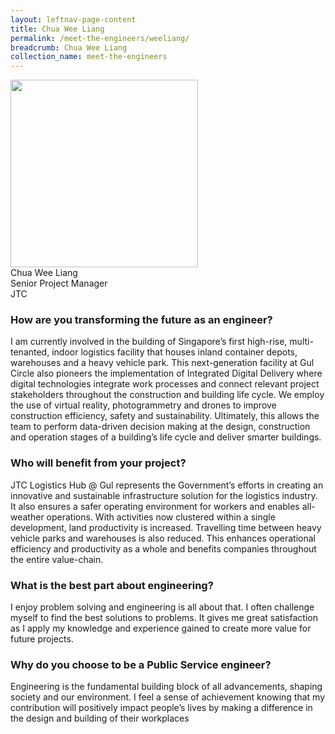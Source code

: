 ```yaml
---
layout: leftnav-page-content
title: Chua Wee Liang
permalink: /meet-the-engineers/weeliang/
breadcrumb: Chua Wee Liang
collection_name: meet-the-engineers
---
```


<img src="/images/Chua Wee Liang.jpg" width="300" height="300">
<br> Chua Wee Liang
<br> Senior Project Manager
<br> JTC

### How are you transforming the future as an engineer?
I am currently involved in the building of Singapore’s first high-rise, multi-tenanted, indoor logistics facility that houses inland container depots, warehouses and a heavy vehicle park. This next-generation facility at Gul Circle also pioneers the implementation of Integrated Digital Delivery where digital technologies integrate work processes and connect relevant project stakeholders throughout the construction and building life cycle. We employ the use of virtual reality, photogrammetry and drones to improve construction efficiency, safety and sustainability. Ultimately, this allows the team to perform data-driven decision making at the design, construction and operation stages of a building’s life cycle and deliver smarter buildings.

### Who will benefit from your project?
JTC Logistics Hub @ Gul represents the Government’s efforts in creating an innovative and sustainable infrastructure solution for the logistics industry. It also ensures a safer operating environment for workers and enables all-weather operations. With activities now clustered within a single development, land productivity is increased. Travelling time between heavy vehicle parks and warehouses is also reduced. This enhances operational efficiency and productivity as a whole and benefits companies throughout the entire value-chain.

### What is the best part about engineering?
I enjoy problem solving and engineering is all about that. I often challenge myself to find the best solutions to problems. It gives me great satisfaction as I apply my knowledge and experience gained to create more value for future projects.

### Why do you choose to be a Public Service engineer?
Engineering is the fundamental building block of all advancements, shaping society and our environment. I feel a sense of achievement knowing that my contribution will positively impact people’s lives by making a difference in the design and building of their workplaces
